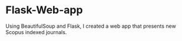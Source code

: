 # Flask-Web-app
Using BeautifulSoup and Flask, I created a web app that presents new Scopus indexed journals.

